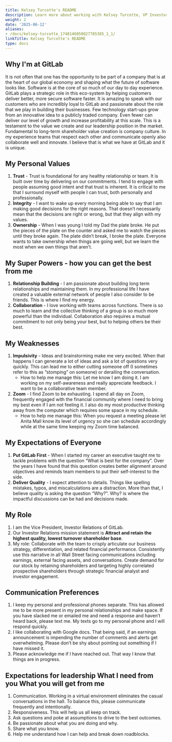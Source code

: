 ```yaml
---
title: Kelsey Turcotte's README
description: Learn more about working with Kelsey Turcotte, VP Investor Relations
weight: 2
date: '2025-06-12'
aliases:
- /docs/kelsey-turcotte_1748146058027785385_1_1/
linkTitle: Kelsey Turcotte's README
type: docs
---
```


## Why I'm at GitLab

It is not often that one has the opportunity to be part of a company that is at the heart of our global economy and shaping what the future of software looks like. Software is at the core of so much of our day to day experience. GitLab plays a strategic role in this eco-system by helping customers deliver better, more secure software faster. It is amazing to speak with our customers who are incredibly loyal to GitLab and passionate about the role that we play in building their businesses.
Few technology start-ups grow from an innovative idea to a publicly traded company. Even fewer can deliver our level of growth and increase profitability at this scale. This is a testament to the value we create and our leadership position in the market.
Fundamental to long-term shareholder value creation is company culture. In my experience teams that respect each other and communicate openly also collaborate well and innovate. I believe that is what we have at GitLab and it is unique.

## My Personal Values

1. **Trust** - Trust is foundational for any healthy relationship or team. It is built over time by delivering on our commitments. I tend to engage with people assuming good intent and that trust is inherent. It is critical to me that I surround myself with people I can trust, both personally and professionally.
1. **Integrity** - I want to wake up every morning being able to say that I am making good decisions for the right reasons. That doesn’t necessarily mean that the decisions are right or wrong, but that they align with my values.
1. **Ownership** - When I was young I told my Dad the plate broke. He put the pieces of the plate on the counter and asked me to watch the pieces until they broke again. The plate didn’t break, I broke the plate. Everyone wants to take ownership when things are going well, but we learn the most when we own things that aren’t.

## My Super Powers - how you can get the best from me

1. **Relationship Building** -  I am passionate about building long term relationships and maintaining them. In my professional life I have created a valuable external network of people I also consider to be friends. This is where I find my energy.
1. **Collaboration** -  I love working with teams across functions. There is so much to learn and the collective thinking of a group is so much more powerful than the individual. Collaboration also requires a mutual commitment to not only being your best, but to helping others be their best.

## My Weaknesses

1. **Impulsivity** - Ideas and brainstorming make me very excited. When that happens I can generate a lot of ideas and ask a lot of questions very quickly. This can lead me to either cutting someone off (I sometimes refer to this as “stomping” on someone) or derailing the conversation.
    - How to help me manage this: Let me know I am doing it. I am working on my self-awareness and really appreciate feedback. I want to be a collaborative team member.
1. **Zoom** - I find Zoom to be exhausting. I spend all day on Zoom, frequently engaged with the financial community where I need to bring my best even if I am not feeling it. I also do my most productive thinking away from the computer which requires some space in my schedule.
    - How to help me manage this: When you request a meeting please let Anita Mall know its level of urgency so she can schedule accordingly while at the same time keeping my Zoom time balanced.

## My Expectations of Everyone

1. **Put GitLab First** - When I started my career an executive taught me to tackle problems with the question “What is best for the company”. Over the years I have found that this question creates better alignment around objectives and reminds team members to put their self-interest to the side.
1. **Deliver Quality** - I expect attention to details. Things like spelling mistakes, typos, and miscalculations are a distraction. More than that, I believe quality is asking the question “Why?”. Why? is where the impactful discussions can be had and decisions made.

## My Role

1. I am the Vice President, Investor Relations of GitLab.
1. Our Investor Relations mission statement is **Attract and retain the highest quality, lowest turnover shareholder base**.
1. My role: Collaborate with the team to crisply articulate our business strategy, differentiation, and related financial performance. Consistently use this narrative in all Wall Street facing communications including earnings, external facing assets, and conversations. Create demand for our stock by retaining shareholders and targeting highly correlated prospective shareholders through strategic financial analyst and investor engagement.

## Communication Preferences

1. I keep my personal and professional phones separate. This has allowed me to be more present in my personal relationships and make space. If you have slacked me or emailed me and need a response and haven’t heard back, please text me. My texts go to my personal phone and I will respond quickly.
1. I like collaborating with Google docs. That being said, if an earnings announcement is impending the number of comments and alerts get overwhelming.  Please don’t be shy about pointing out something if I have missed it.
1. Please acknowledge me if I have reached out. That way I know that things are in progress.

## Expectations for leadership What I need from you What you will get from me

1. Communication. Working in a virtual environment eliminates the casual conversations in the hall. To balance this, please communicate frequently and intentionally.
1. Responsiveness. This will help us all keep on track.
1. Ask questions and poke at assumptions to drive to the best outcomes.
1. Be passionate about what you are doing and why.
1. Share what you know.
1. Help me understand how I can help and break down roadblocks.
